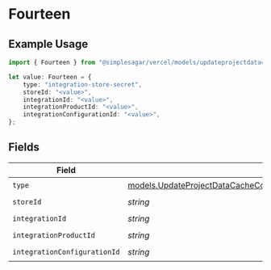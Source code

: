 # Fourteen

## Example Usage

```typescript
import { Fourteen } from "@simplesagar/vercel/models/updateprojectdatacacheop.js";

let value: Fourteen = {
    type: "integration-store-secret",
    storeId: "<value>",
    integrationId: "<value>",
    integrationProductId: "<value>",
    integrationConfigurationId: "<value>",
};
```

## Fields

| Field                                                                                                                                                                                                    | Type                                                                                                                                                                                                     | Required                                                                                                                                                                                                 | Description                                                                                                                                                                                              |
| -------------------------------------------------------------------------------------------------------------------------------------------------------------------------------------------------------- | -------------------------------------------------------------------------------------------------------------------------------------------------------------------------------------------------------- | -------------------------------------------------------------------------------------------------------------------------------------------------------------------------------------------------------- | -------------------------------------------------------------------------------------------------------------------------------------------------------------------------------------------------------- |
| `type`                                                                                                                                                                                                   | [models.UpdateProjectDataCacheContentHintProjectsResponse200ApplicationJSONResponseBodyEnv14Type](../models/updateprojectdatacachecontenthintprojectsresponse200applicationjsonresponsebodyenv14type.md) | :heavy_check_mark:                                                                                                                                                                                       | N/A                                                                                                                                                                                                      |
| `storeId`                                                                                                                                                                                                | *string*                                                                                                                                                                                                 | :heavy_check_mark:                                                                                                                                                                                       | N/A                                                                                                                                                                                                      |
| `integrationId`                                                                                                                                                                                          | *string*                                                                                                                                                                                                 | :heavy_check_mark:                                                                                                                                                                                       | N/A                                                                                                                                                                                                      |
| `integrationProductId`                                                                                                                                                                                   | *string*                                                                                                                                                                                                 | :heavy_check_mark:                                                                                                                                                                                       | N/A                                                                                                                                                                                                      |
| `integrationConfigurationId`                                                                                                                                                                             | *string*                                                                                                                                                                                                 | :heavy_check_mark:                                                                                                                                                                                       | N/A                                                                                                                                                                                                      |